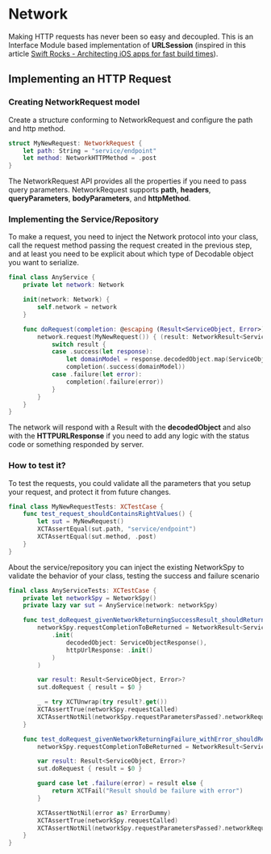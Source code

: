 # Network

Making HTTP requests has never been so easy and decoupled.
This is an Interface Module based implementation of **URLSession** (inspired in this article [Swift Rocks - Architecting iOS apps for fast build times](https://www.runway.team/blog/how-to-improve-ios-build-times-with-modularization)).

## Implementing an HTTP Request 

### Creating NetworkRequest model

Create a structure conforming to NetworkRequest and configure the path and http method.

```swift
struct MyNewRequest: NetworkRequest {
    let path: String = "service/endpoint"
    let method: NetworkHTTPMethod = .post
}
```

The NetworkRequest API provides all the properties if you need to pass query parameters.
NetworkRequest supports **path**, **headers**, **queryParameters**, **bodyParameters**, and **httpMethod**.

### Implementing the Service/Repository

To make a request, you need to inject the Network protocol into your class, call the request method passing the request created in the previous step, and at least you need to be explicit about which type of Decodable object you want to serialize.

```swift
final class AnyService {
    private let network: Network

    init(network: Network) {
        self.network = network
    }

    func doRequest(completion: @escaping (Result<ServiceObject, Error>) -> Void) {
        network.request(MyNewRequest()) { (result: NetworkResult<ServiceObjectResponse>) in
            switch result {
            case .success(let response):
                let domainModel = response.decodedObject.map(ServiceObject.init)
                completion(.success(domainModel))
            case .failure(let error):
                completion(.failure(error))
            }
        }
    }
}
```

The network will respond with a Result with the **decodedObject** and also with the **HTTPURLResponse** if you need to add any logic with the status code or something responded by server.

### How to test it? 

To test the requests, you could validate all the parameters that you setup your request, and protect it from future changes.

```swift
final class MyNewRequestTests: XCTestCase {
    func test_request_shouldContainsRightValues() {
        let sut = MyNewRequest()
        XCTAssertEqual(sut.path, "service/endpoint")
        XCTAssertEqual(sut.method, .post)
    }
}
```

About the service/repository you can inject the existing NetworkSpy to validate the behavior of your class, testing the success and failure scenario

```swift
final class AnyServiceTests: XCTestCase {
    private let networkSpy = NetworkSpy()
    private lazy var sut = AnyService(network: networkSpy)

    func test_doRequest_givenNetworkReturningSuccessResult_shouldReturnSuccessWithValues() throws {
        networkSpy.requestCompletionToBeReturned = NetworkResult<ServiceObjectResponse>.success(
            .init(
                decodedObject: ServiceObjectResponse(),
                httpUrlResponse: .init()
            )
        )

        var result: Result<ServiceObject, Error>?
        sut.doRequest { result = $0 }

        _ = try XCTUnwrap(try result?.get())
        XCTAssertTrue(networkSpy.requestCalled)
        XCTAssertNotNil(networkSpy.requestParametersPassed?.networkRequest as? MyNewRequest)
    }

    func test_doRequest_givenNetworkReturningFailure_withError_shouldReturnFailureWithError() throws {
        networkSpy.requestCompletionToBeReturned = NetworkResult<ServiceObjectResponse>.failure(ErrorDummy())

        var result: Result<ServiceObject, Error>?
        sut.doRequest { result = $0 }

        guard case let .failure(error) = result else {
            return XCTFail("Result should be failure with error")
        }

        XCTAssertNotNil(error as? ErrorDummy)
        XCTAssertTrue(networkSpy.requestCalled)
        XCTAssertNotNil(networkSpy.requestParametersPassed?.networkRequest as? MyNewRequest)
    }
}
```
